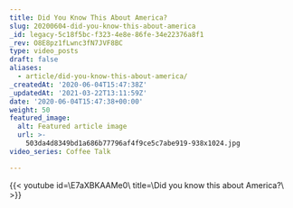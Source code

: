 ```yaml
---
title: Did You Know This About America?
slug: 20200604-did-you-know-this-about-america
_id: legacy-5c18f5bc-f323-4e8e-86fe-34e22376a8f1
_rev: O8E8pz1fLwnc3fN7JVF8BC
type: video_posts
draft: false
aliases:
  - article/did-you-know-this-about-america/
_createdAt: '2020-06-04T15:47:38Z'
_updatedAt: '2021-03-22T13:11:59Z'
date: '2020-06-04T15:47:38+00:00'
weight: 50
featured_image:
  alt: Featured article image
  url: >-
    503da4d8349bd1a686b77796af4f9ce5c7abe919-938x1024.jpg
video_series: Coffee Talk

---
```

{{< youtube id=\E7aXBKAAMe0\ title=\Did you know this about America?\ >}}